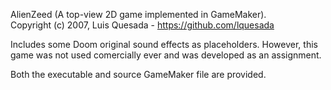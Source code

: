 AlienZeed (A top-view 2D game implemented in GameMaker).  
Copyright (c) 2007, Luis Quesada - https://github.com/lquesada

Includes some Doom original sound effects as placeholders. However, this game was not used comercially ever and was developed as an assignment.

Both the executable and source GameMaker file are provided.
